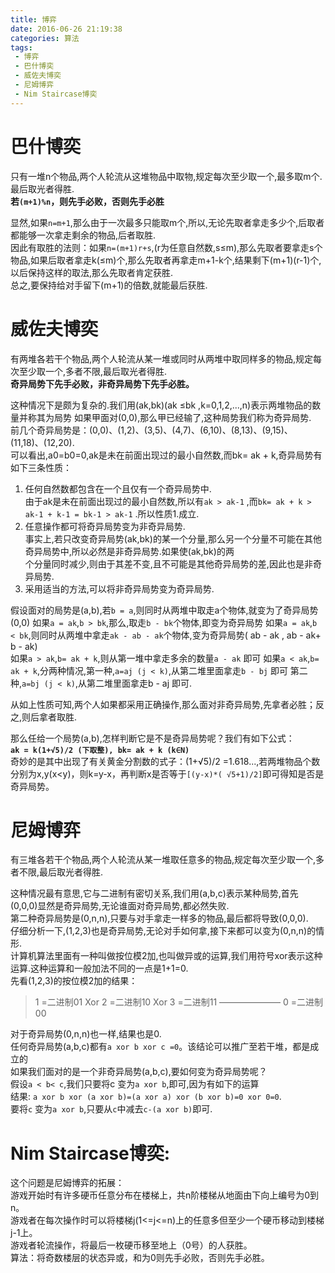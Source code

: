 ```yaml
---
title: 博弈
date: 2016-06-26 21:19:38
categories: 算法
tags: 
 - 博弈
 - 巴什博奕
 - 威佐夫博奕
 - 尼姆博弈
 - Nim Staircase博奕
---
```

# 巴什博奕
只有一堆n个物品,两个人轮流从这堆物品中取物,规定每次至少取一个,最多取m个.最后取光者得胜.  
**若`(m+1)%n`，则先手必败，否则先手必胜**   

显然,如果`n=m+1`,那么由于一次最多只能取m个,所以,无论先取者拿走多少个,后取者都能够一次拿走剩余的物品,后者取胜.  
因此有取胜的法则：如果`n=(m+1)r+s`,(r为任意自然数,s≤m),那么先取者要拿走s个物品,如果后取者拿走k(≤m)个,那么先取者再拿走m+1-k个,结果剩下(m+1)(r-1)个,以后保持这样的取法,那么先取者肯定获胜.  
总之,要保持给对手留下(m+1)的倍数,就能最后获胜.  
<!--more-->
# 威佐夫博奕

有两堆各若干个物品,两个人轮流从某一堆或同时从两堆中取同样多的物品,规定每次至少取一个,多者不限,最后取光者得胜.  
**奇异局势下先手必败，非奇异局势下先手必胜。**  

这种情况下是颇为复杂的.我们用(ak,bk)(ak ≤bk ,k=0,1,2,...,n)表示两堆物品的数量并称其为局势 
如果甲面对(0,0),那么甲已经输了,这种局势我们称为奇异局势.  
前几个奇异局势是：(0,0)、(1,2)、(3,5)、(4,7)、(6,10)、(8,13)、(9,15)、(11,18)、(12,20).  
可以看出,a0=b0=0,ak是未在前面出现过的最小自然数,而bk= ak + k,奇异局势有如下三条性质：  
1. 任何自然数都包含在一个且仅有一个奇异局势中.  
由于ak是未在前面出现过的最小自然数,所以有`ak > ak-1` ,而`bk= ak + k > ak-1 + k-1 = bk-1 > ak-1` .所以性质1.成立.  
2. 任意操作都可将奇异局势变为非奇异局势.  
事实上,若只改变奇异局势(ak,bk)的某一个分量,那么另一个分量不可能在其他奇异局势中,所以必然是非奇异局势.如果使(ak,bk)的两  
个分量同时减少,则由于其差不变,且不可能是其他奇异局势的差,因此也是非奇异局势.  
3. 采用适当的方法,可以将非奇异局势变为奇异局势.  

假设面对的局势是(a,b),若`b = a`,则同时从两堆中取走a个物体,就变为了奇异局势(0,0)
如果`a = ak`,`b > bk`,那么,取走`b - bk`个物体,即变为奇异局势
如果`a = ak`,`b < bk`,则同时从两堆中拿走`ak - ab - ak`个物体,变为奇异局势( ab - ak , ab - ak+ b - ak)  
如果`a > ak`,`b= ak + k`,则从第一堆中拿走多余的数量`a - ak` 即可
如果`a < ak`,`b= ak + k`,分两种情况,第一种,`a=aj (j < k)`,从第二堆里面拿走`b - bj` 即可
第二种,`a=bj (j < k)`,从第二堆里面拿走b - aj 即可. 

从如上性质可知,两个人如果都采用正确操作,那么面对非奇异局势,先拿者必胜；反之,则后拿者取胜.  

那么任给一个局势(a,b),怎样判断它是不是奇异局势呢？我们有如下公式：  
**`ak = k(1+√5)/2 (下取整), bk= ak + k (k∈N)`**   
奇妙的是其中出现了有关黄金分割数的式子：(1+√5)/2 =1.618...,若两堆物品个数分别为x,y(x&lt;y)，则k=y-x，再判断x是否等于`[(y-x)*( √5+1)/2]`即可得知是否是奇异局势。  

# 尼姆博弈

有三堆各若干个物品,两个人轮流从某一堆取任意多的物品,规定每次至少取一个,多者不限,最后取光者得胜.    
  
这种情况最有意思,它与二进制有密切关系,我们用(a,b,c)表示某种局势,首先(0,0,0)显然是奇异局势,无论谁面对奇异局势,都必然失败.  
第二种奇异局势是(0,n,n),只要与对手拿走一样多的物品,最后都将导致(0,0,0).  
仔细分析一下,(1,2,3)也是奇异局势,无论对手如何拿,接下来都可以变为(0,n,n)的情形.  
计算机算法里面有一种叫做按位模2加,也叫做异或的运算,我们用符号xor表示这种运算.这种运算和一般加法不同的一点是1+1=0.  
先看(1,2,3)的按位模2加的结果：  
> 1 =二进制01
> Xor 2 =二进制10
> Xor 3 =二进制11 
> ———————
> 0 =二进制00 

对于奇异局势(0,n,n)也一样,结果也是0.  
任何奇异局势(a,b,c)都有`a xor b xor c =0`。该结论可以推广至若干堆，都是成立的  
如果我们面对的是一个非奇异局势(a,b,c),要如何变为奇异局势呢？  
假设`a < b< c`,我们只要将c 变为`a xor b`,即可,因为有如下的运算  
结果: `a xor b xor (a xor b)=(a xor a) xor (b xor b)=0 xor 0=0`.  
要将`c` 变为`a xor b`,只要从`c`中减去`c-(a xor b)`即可.  

# Nim Staircase博奕:
这个问题是尼姆博弈的拓展：    
游戏开始时有许多硬币任意分布在楼梯上，共n阶楼梯从地面由下向上编号为0到n。  
游戏者在每次操作时可以将楼梯j(1<=j<=n)上的任意多但至少一个硬币移动到楼梯j-1上。  
游戏者轮流操作，将最后一枚硬币移至地上（0号）的人获胜。  
算法：将奇数楼层的状态异或，和为0则先手必败，否则先手必胜。  
